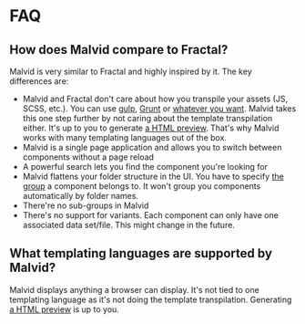 # FAQ

## How does Malvid compare to Fractal?

Malvid is very similar to Fractal and highly inspired by it. The key differences are:

- Malvid and Fractal don't care about how you transpile your assets (JS, SCSS, etc.). You can use [gulp](https://gulpjs.com), [Grunt](https://gruntjs.com) or [whatever you want](Integrations.md). Malvid takes this one step further by not caring about the template transpilation either. It's up to you to generate [a HTML preview](Components.md#preview). That's why Malvid works with many templating languages out of the box.
- Malvid is a single page application and allows you to switch between components without a page reload
- A powerful search lets you find the component you're looking for
- Malvid flattens your folder structure in the UI. You have to specify [the group](Components.md#group) a component belongs to. It won't group you components automatically by folder names.
- There're no sub-groups in Malvid
- There's no support for variants. Each component can only have one associated data set/file. This might change in the future.

## What templating languages are supported by Malvid?

Malvid displays anything a browser can display. It's not tied to one templating language as it's not doing the template transpilation. Generating [a HTML preview](Components.md#preview) is up to you.